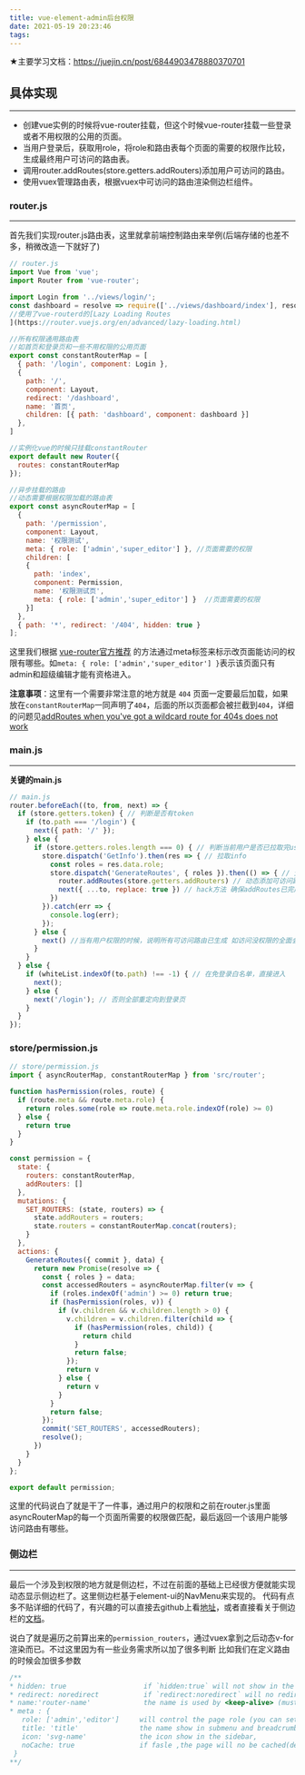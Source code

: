 ```yaml
---
title: vue-element-admin后台权限
date: 2021-05-19 20:23:46
tags:
---
```


★主要学习文档：https://juejin.cn/post/6844903478880370701

<!-- more -->

## 具体实现

------

- 创建vue实例的时候将vue-router挂载，但这个时候vue-router挂载一些登录或者不用权限的公用的页面。
- 当用户登录后，获取用role，将role和路由表每个页面的需要的权限作比较，生成最终用户可访问的路由表。
- 调用router.addRoutes(store.getters.addRouters)添加用户可访问的路由。
- 使用vuex管理路由表，根据vuex中可访问的路由渲染侧边栏组件。

### router.js

------

首先我们实现router.js路由表，这里就拿前端控制路由来举例(后端存储的也差不多，稍微改造一下就好了)

```js
// router.js
import Vue from 'vue';
import Router from 'vue-router';

import Login from '../views/login/';
const dashboard = resolve => require(['../views/dashboard/index'], resolve);
//使用了vue-routerd的[Lazy Loading Routes
](https://router.vuejs.org/en/advanced/lazy-loading.html)

//所有权限通用路由表 
//如首页和登录页和一些不用权限的公用页面
export const constantRouterMap = [
  { path: '/login', component: Login },
  {
    path: '/',
    component: Layout,
    redirect: '/dashboard',
    name: '首页',
    children: [{ path: 'dashboard', component: dashboard }]
  },
]

//实例化vue的时候只挂载constantRouter
export default new Router({
  routes: constantRouterMap
});

//异步挂载的路由
//动态需要根据权限加载的路由表 
export const asyncRouterMap = [
  {
    path: '/permission',
    component: Layout,
    name: '权限测试',
    meta: { role: ['admin','super_editor'] }, //页面需要的权限
    children: [
    { 
      path: 'index',
      component: Permission,
      name: '权限测试页',
      meta: { role: ['admin','super_editor'] }  //页面需要的权限
    }]
  },
  { path: '*', redirect: '/404', hidden: true }
];


```

这里我们根据 [vue-router官方推荐](https://router.vuejs.org/en/advanced/meta.html) 的方法通过meta标签来标示改页面能访问的权限有哪些。如`meta: { role: ['admin','super_editor'] }`表示该页面只有admin和超级编辑才能有资格进入。

**注意事项**：这里有一个需要非常注意的地方就是 `404` 页面一定要最后加载，如果放在`constantRouterMap`一同声明了`404`，后面的所以页面都会被拦截到`404`，详细的问题见[addRoutes when you've got a wildcard route for 404s does not work](https://github.com/vuejs/vue-router/issues/1176)

### main.js

------

**关键的main.js**

```js
// main.js
router.beforeEach((to, from, next) => {
  if (store.getters.token) { // 判断是否有token
    if (to.path === '/login') {
      next({ path: '/' });
    } else {
      if (store.getters.roles.length === 0) { // 判断当前用户是否已拉取完user_info信息
        store.dispatch('GetInfo').then(res => { // 拉取info
          const roles = res.data.role;
          store.dispatch('GenerateRoutes', { roles }).then(() => { // 生成可访问的路由表
            router.addRoutes(store.getters.addRouters) // 动态添加可访问路由表
            next({ ...to, replace: true }) // hack方法 确保addRoutes已完成 ,set the replace: true so the navigation will not leave a history record
          })
        }).catch(err => {
          console.log(err);
        });
      } else {
        next() //当有用户权限的时候，说明所有可访问路由已生成 如访问没权限的全面会自动进入404页面
      }
    }
  } else {
    if (whiteList.indexOf(to.path) !== -1) { // 在免登录白名单，直接进入
      next();
    } else {
      next('/login'); // 否则全部重定向到登录页
    }
  }
});


```

### store/permission.js

```js
// store/permission.js
import { asyncRouterMap, constantRouterMap } from 'src/router';

function hasPermission(roles, route) {
  if (route.meta && route.meta.role) {
    return roles.some(role => route.meta.role.indexOf(role) >= 0)
  } else {
    return true
  }
}

const permission = {
  state: {
    routers: constantRouterMap,
    addRouters: []
  },
  mutations: {
    SET_ROUTERS: (state, routers) => {
      state.addRouters = routers;
      state.routers = constantRouterMap.concat(routers);
    }
  },
  actions: {
    GenerateRoutes({ commit }, data) {
      return new Promise(resolve => {
        const { roles } = data;
        const accessedRouters = asyncRouterMap.filter(v => {
          if (roles.indexOf('admin') >= 0) return true;
          if (hasPermission(roles, v)) {
            if (v.children && v.children.length > 0) {
              v.children = v.children.filter(child => {
                if (hasPermission(roles, child)) {
                  return child
                }
                return false;
              });
              return v
            } else {
              return v
            }
          }
          return false;
        });
        commit('SET_ROUTERS', accessedRouters);
        resolve();
      })
    }
  }
};

export default permission;


```

这里的代码说白了就是干了一件事，通过用户的权限和之前在router.js里面asyncRouterMap的每一个页面所需要的权限做匹配，最后返回一个该用户能够访问路由有哪些。

### 侧边栏

------

最后一个涉及到权限的地方就是侧边栏，不过在前面的基础上已经很方便就能实现动态显示侧边栏了。这里侧边栏基于element-ui的NavMenu来实现的。 代码有点多不贴详细的代码了，有兴趣的可以直接去github上看[地址](https://github.com/PanJiaChen/vue-element-admin/tree/master/src/views/layout/components/Sidebar)，或者直接看关于侧边栏的[文档](https://panjiachen.github.io/vue-element-admin-site/#/router-and-nav)。

说白了就是遍历之前算出来的`permission_routers`，通过vuex拿到之后动态v-for渲染而已。不过这里因为有一些业务需求所以加了很多判断 比如我们在定义路由的时候会加很多参数

```js
/**
* hidden: true                   if `hidden:true` will not show in the sidebar(default is false)
* redirect: noredirect           if `redirect:noredirect` will no redirct in the breadcrumb
* name:'router-name'             the name is used by <keep-alive> (must set!!!)
* meta : {
   role: ['admin','editor']     will control the page role (you can set multiple roles)
   title: 'title'               the name show in submenu and breadcrumb (recommend set)
   icon: 'svg-name'             the icon show in the sidebar,
   noCache: true                if fasle ,the page will no be cached(default is false)
 }
**/

```

